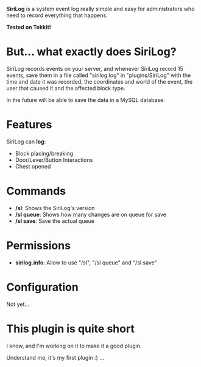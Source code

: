 __SiriLog__ is a system event log really simple and easy for administrators who need to record everything that happens.

__Tested on Tekkit!__

But... what exactly does SiriLog?
=================================
SiriLog records events on your server, and whenever SiriLog record 15 events, save them in a file called "sirilog.log" in "plugins/SiriLog" with the time and date it was recorded, the coordinates and world of the event, the user that caused it and the affected block type.</p>

In the future will be able to save the data in a MySQL database.</p>

Features
========
SiriLog can __log__:
- Block placing/breaking
- Door/Lever/Button Interactions
- Chest opened

Commands
========
- __/sl__: Shows the SiriLog's version
- __/sl queue__: Shows how many changes are on queue for save
- __/sl save__: Save the actual queue

Permissions
===========
- __sirilog.info__: Allow to use "/sl", "/sl queue" and "/sl save"

Configuration
=============
Not yet...

This plugin is quite short
==========================
I know, and I'm working on it to make it a good plugin.

Understand me, it's my first plugin :) ...